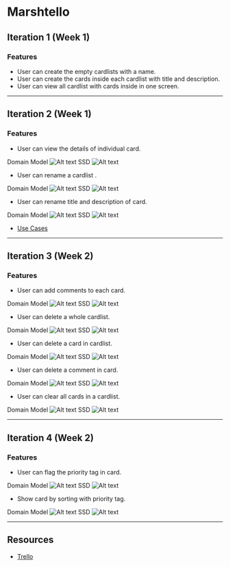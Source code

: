 # Marshtello

## Iteration 1 (Week 1)
### Features
- User can create the empty cardlists with a name.
- User can create the cards inside each cardlist with title and description.
- User can view all cardlist with cards inside in one screen.

----
## Iteration 2 (Week 1)
### Features
- User can view the details of individual card.

Domain Model
![Alt text](http://taweesoft.xyz/marshtello/images/iteration2/dm_card.png)
SSD
![Alt text](http://taweesoft.xyz/marshtello/images/iteration2/view_card.png)

- User can rename a cardlist .

Domain Model
![Alt text](http://taweesoft.xyz/marshtello/images/iteration2/dm_cardlist.png)
SSD
![Alt text](http://taweesoft.xyz/marshtello/images/iteration2/rename_cardlist.png)

- User can rename title and description of card.

Domain Model
![Alt text](http://taweesoft.xyz/marshtello/images/iteration2/dm_card.png)
SSD
![Alt text](http://taweesoft.xyz/marshtello/images/iteration2/edit_card_detail.png)

- [Use Cases](https://drive.google.com/file/d/0B7hNtjDh7rljNlFaMlp6WlVLY1U/view?usp=sharing)

----
## Iteration 3 (Week 2)
### Features
- User can add comments to each card.

Domain Model
![Alt text](http://taweesoft.xyz/marshtello/images/iteration3/add_remove_comment.png)
SSD
![Alt text](http://taweesoft.xyz/marshtello/images/iteration3/ssd_add_comment.png)

- User can delete a whole cardlist.

Domain Model
![Alt text](http://taweesoft.xyz/marshtello/images/iteration3/remove_clear_cardlist.png)
SSD
![Alt text](http://taweesoft.xyz/marshtello/images/iteration3/ssd_remove_cardlist.png)

- User can delete a card in cardlist.

Domain Model
![Alt text](http://taweesoft.xyz/marshtello/images/iteration3/remove_card.png)
SSD
![Alt text](http://taweesoft.xyz/marshtello/images/iteration3/ssd_remove_card.png)

- User can delete a comment in card.

Domain Model
![Alt text](http://taweesoft.xyz/marshtello/images/iteration3/add_remove_comment.png)
SSD
![Alt text](http://taweesoft.xyz/marshtello/images/iteration3/ssd_remove_comment.png)

- User can clear all cards in a cardlist.

Domain Model
![Alt text](http://taweesoft.xyz/marshtello/images/iteration3/remove_clear_cardlist.png)
SSD
![Alt text](http://taweesoft.xyz/marshtello/images/iteration3/ssd_clear_cardlist.png)

----
## Iteration 4 (Week 2)
### Features
- User can flag the priority tag in card.

Domain Model
![Alt text](http://taweesoft.xyz/marshtello/images/iteration4/model_set_tag.jpeg)
SSD
![Alt text](http://taweesoft.xyz/marshtello/images/iteration4/ssd_set_priority_tag.jpeg)

- Show card by sorting with priority tag.

Domain Model
![Alt text](http://taweesoft.xyz/marshtello/images/iteration4/model_show_card.jpeg)
SSD
![Alt text](http://taweesoft.xyz/marshtello/images/iteration4/ssd_show_sorted_card.jpeg)

----
## Resources
- [Trello](https://trello.com/b/iDobQ8QL/marshtello)
